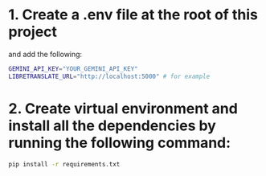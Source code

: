# 1. Create a .env file at the root of this project

and add the following:

```bash
GEMINI_API_KEY="YOUR_GEMINI_API_KEY"
LIBRETRANSLATE_URL="http://localhost:5000" # for example
```

# 2. Create virtual environment and install all the dependencies by running the following command:

```bash
pip install -r requirements.txt
```